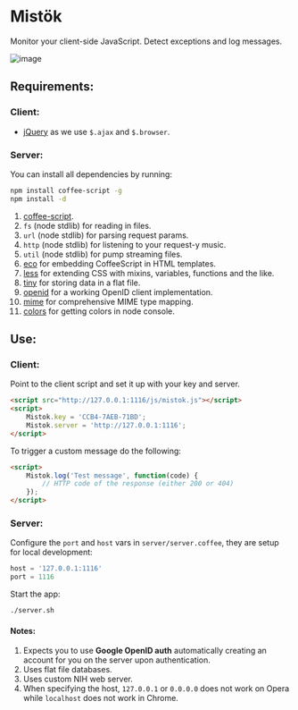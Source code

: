 # Mistök

Monitor your client-side JavaScript. Detect exceptions and log messages.

![image](https://raw.github.com/radekstepan/mistok/master/example.png)

## Requirements:

### Client:

* [jQuery](http://jquery.com/) as we use `$.ajax` and `$.browser`.

### Server:

You can install all dependencies by running:

```bash
npm install coffee-script -g
npm install -d
```

1. [coffee-script](http://coffeescript.org).
2. `fs` (node stdlib) for reading in files.
3. `url` (node stdlib) for parsing request params.
4. `http` (node stdlib) for listening to your request-y music.
5. `util` (node stdlib) for pump streaming files.
6. [eco](https://github.com/sstephenson/eco) for embedding CoffeeScript in HTML templates.
7. [less](http://http://lesscss.org) for extending CSS with mixins, variables, functions and the like.
8. [tiny](https://github.com/chjj/node-tiny) for storing data in a flat file.
9. [openid](https://github.com/havard/node-openid) for a working OpenID client implementation.
10. [mime](https://github.com/bentomas/node-mime) for comprehensive MIME type mapping.
11. [colors](https://github.com/Marak/colors.js) for getting colors in node console.

## Use:

### Client:

Point to the client script and set it up with your key and server.

```html
<script src="http://127.0.0.1:1116/js/mistok.js"></script>
<script>
    Mistok.key = 'CCB4-7AEB-71BD';
    Mistok.server = 'http://127.0.0.1:1116';
</script>
```

To trigger a custom message do the following:

```html
<script>
    Mistok.log('Test message', function(code) {
        // HTTP code of the response (either 200 or 404)
    });
</script>
```

### Server:

Configure the `port` and `host` vars in `server/server.coffee`, they are setup for local development:

```javascript
host = '127.0.0.1:1116'
port = 1116
```

Start the app:

```bash
./server.sh
```

#### Notes:

1. Expects you to use **Google OpenID auth** automatically creating an account for you on the server upon authentication.
2. Uses flat file databases.
3. Uses custom NIH web server.
4. When specifying the host, `127.0.0.1` or `0.0.0.0` does not work on Opera while `localhost` does not work in Chrome.
